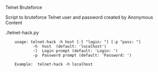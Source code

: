 Telnet Bruteforce

Script to bruteforce Telnet user and password created by Anonymous Content

./telnet-hack.py

        usage: telnet-hack -h host [-l "login: "] [-p "pass: "]
                -h  host  (default: 'localhost')
                -l  Login prompt (default: 'Login: ')
                -p  Password prompt (default: 'Password: ')

        Example:  telnet-hack -h localhost

